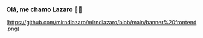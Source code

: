 ### Olá, me chamo Lazaro 👋🏾

(https://github.com/mirndlazaro/mirndlazaro/blob/main/banner%20frontend.png)
